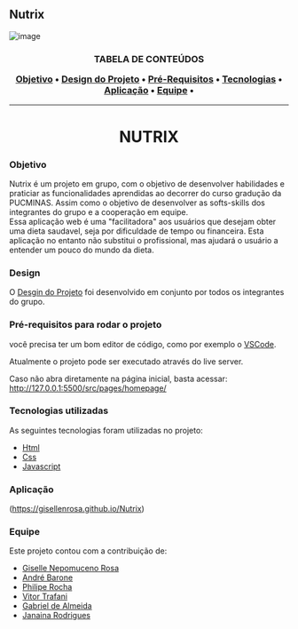 ## Nutrix

<p align="center">

![image](https://user-images.githubusercontent.com/68014636/175835533-0139afbf-565b-4048-96a3-776b5b2d4abc.png)

</p>

<h3 align="center">TABELA DE CONTEÚDOS
<p align="center">
 <a href="#objetivo">Objetivo</a> •
 <a href="#design">Design do Projeto</a> •
 <a href="#pré-requisitos">Pré-Requisitos</a> •
 <a href="#tecnologias">Tecnologias</a> •
 <a href="#aplicação">Aplicação</a> •
 <a href="#equipe">Equipe</a> •
</p>
</h3>

<hr>

<h1 align="center">NUTRIX</h1>

### Objetivo

<p> Nutrix é um projeto em grupo, com o objetivo de desenvolver habilidades e praticiar  as funcionalidades aprendidas ao decorrer do curso gradução da PUCMINAS. Assim  como o objetivo de desenvolver as softs-skills dos integrantes do grupo e a cooperação em equipe.<br> Essa aplicação web é uma "facilitadora" aos usuários que desejam obter uma dieta saudavel, seja por dificuldade de tempo ou financeira. Esta aplicação no entanto não substitui o profissional, mas ajudará o usuário a entender um pouco do mundo da dieta.</p>

### Design

O [Desgin do Projeto](https://www.figma.com/file/XMPmcHGCRv0BggPEw3QrWw/) foi desenvolvido em conjunto por todos os integrantes do grupo.

### Pré-requisitos para rodar o projeto

você precisa ter um bom editor de código, como por exemplo o [VSCode](https://code.visualstudio.com/).

Atualmente o projeto pode ser executado através do live server.

Caso não abra diretamente na página inicial, basta acessar:
http://127.0.0.1:5500/src/pages/homepage/

### Tecnologias utilizadas

As seguintes tecnologias foram utilizadas no projeto:

- [Html](https://www.w3schools.com/TAgs/default.asp)
- [Css](https://www.w3schools.com/cssref/)
- [Javascript](https://www.w3schools.com/js/)


### Aplicação

(https://gisellenrosa.github.io/Nutrix)


### Equipe

Este projeto contou com a contribuição de:
<ul>
 <li><a href="https://www.linkedin.com/in/gisellenrosa/">Giselle Nepomuceno Rosa</a></li>
 <li><a href="https://github.com/Andre98B">André Barone</a></li>
 <li><a href="https://www.linkedin.com/in/philipe-rocha-0684021b2">Philipe Rocha</a></li>
 <li><a href="https://github.com/Trafani">Vitor Trafani</a></li>
 <li><a href="https://github.com/GabrieldeAlmeidaCarvalho">Gabriel de Almeida</a></li>
 <li><a href="https://www.linkedin.com/in/gisellenrosa/">Janaina Rodrigues</a></li>
</ul>

